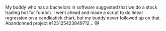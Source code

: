 My buddy who has a bachelors in software suggested that we do a stock trading bot for fun(lol). I went ahead and made a script to do linear regression on a candlestick chart, but my buddy never followed up on that.
Abandonned project #123125423849712... 😿
